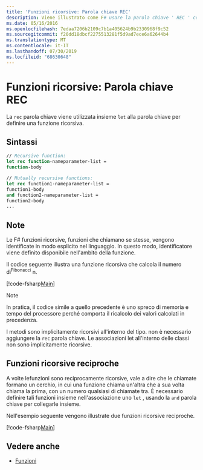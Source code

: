```yaml
---
title: 'Funzioni ricorsive: Parola chiave REC'
description: Viene illustrato come F# usare la parola chiave ' REC ' con la parola chiave ' Let ' per definire una funzione ricorsiva.
ms.date: 05/16/2016
ms.openlocfilehash: 7edaa7206b2109c7b1a405624b9b2330968f9c52
ms.sourcegitcommit: f20dd18dbcf2275513281f5d9ad7ece6a62644b4
ms.translationtype: MT
ms.contentlocale: it-IT
ms.lasthandoff: 07/30/2019
ms.locfileid: "68630648"
---
```

# <a name="recursive-functions-the-rec-keyword"></a>Funzioni ricorsive: Parola chiave REC

La `rec` parola chiave viene utilizzata insieme `let` alla parola chiave per definire una funzione ricorsiva.

## <a name="syntax"></a>Sintassi

```fsharp
// Recursive function:
let rec function-nameparameter-list =
function-body

// Mutually recursive functions:
let rec function1-nameparameter-list =
function1-body
and function2-nameparameter-list =
function2-body
...
```

## <a name="remarks"></a>Note

Le F# funzioni ricorsive, funzioni che chiamano se stesse, vengono identificate in modo esplicito nel linguaggio. In questo modo, identificatore viene definito disponibile nell'ambito della funzione.

Il codice seguente illustra una funzione ricorsiva che calcola il numero di<sup>Fibonacci</sup> n.

[!code-fsharp[Main](~/samples/snippets/fsharp/lang-ref-1/snippet4001.fs)]

> [!NOTE]
> In pratica, il codice simile a quello precedente è uno spreco di memoria e tempo del processore perché comporta il ricalcolo dei valori calcolati in precedenza.

I metodi sono implicitamente ricorsivi all'interno del tipo. non è necessario aggiungere la `rec` parola chiave. Le associazioni let all'interno delle classi non sono implicitamente ricorsive.

## <a name="mutually-recursive-functions"></a>Funzioni ricorsive reciproche

A volte lefunzioni sono reciprocamente ricorsive, vale a dire che le chiamate formano un cerchio, in cui una funzione chiama un'altra che a sua volta chiama la prima, con un numero qualsiasi di chiamate tra. È necessario definire tali funzioni insieme nell'associazione uno `let` , usando la `and` parola chiave per collegarle insieme.

Nell'esempio seguente vengono illustrate due funzioni ricorsive reciproche.

[!code-fsharp[Main](~/samples/snippets/fsharp/lang-ref-1/snippet4002.fs)]

## <a name="see-also"></a>Vedere anche

- [Funzioni](index.md)
